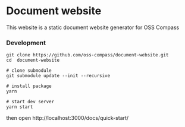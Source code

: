# Document website
This website is a static document website generator for OSS Compass

### Development

```
git clone https://github.com/oss-compass/document-website.git
cd  document-website

# clone submodule
git submodule update --init --recursive

# install package
yarn 

# start dev server
yarn start
```

then open http://localhost:3000/docs/quick-start/

